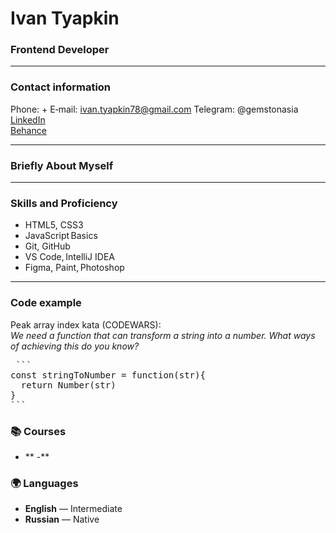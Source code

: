 # Ivan Tyapkin
### Frontend Developer

---

### Contact information
Phone: +
E‑mail: ivan.tyapkin78@gmail.com
Telegram: @gemstonasia
[LinkedIn](https://www.linkedin.com)  
[Behance](https://www.behance.net)

---

### Briefly About Myself


---

### Skills and Proficiency
* HTML5, CSS3
* JavaScript Basics
* Git, GitHub
* VS Code, IntelliJ IDEA
* Figma, Paint, Photoshop

---

### Code example
Peak array index kata (CODEWARS):  
*We need a function that can transform a string into a number. What ways of achieving this do you know?*

<pre> ```
const stringToNumber = function(str){
  return Number(str)
}
``` </pre>

### 📚 Courses
- **
-**

### 🌍 Languages

- **English** — Intermediate
- **Russian** — Native  
